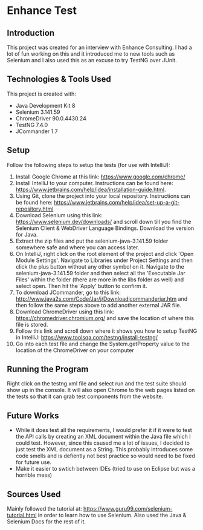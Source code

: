 # Enhance Test

## Introduction
This project was created for an interview with Enhance Consulting. I had a lot of fun working on this and it introduced me to new tools such as Selenium and I also used this as an excuse to try TestNG over JUnit. 

## Technologies & Tools Used
This project is created with:
* Java Development Kit 8
* Selenium 3.141.59
* ChromeDriver 90.0.4430.24
* TestNG 7.4.0
* JCommander 1.7

## Setup
Follow the following steps to setup the tests (for use with IntelliJ):
1. Install Google Chrome at this link: https://www.google.com/chrome/
2. Install IntelliJ to your computer. Instructions can be found here: https://www.jetbrains.com/help/idea/installation-guide.html.
3. Using Git, clone the project into your local repository. Instructions can be found here: https://www.jetbrains.com/help/idea/set-up-a-git-repository.html
4. Download Selenium using this link: https://www.selenium.dev/downloads/ and scroll down till you find the Selenium Client & WebDriver Language Bindings. Download the version for Java. 
5. Extract the zip files and put the selenium-java-3.141.59 folder somewhere safe and where you can access later.
6. On IntelliJ, right click on the root element of the project and click 'Open Module Settings'. Navigate to Libraries under Project Settings and then click the plus button without any other symbol on it. Navigate to the selenium-java-3.141.59 folder and then select all the 'Executable Jar Files' within the folder (there are more in the libs folder as well) and select open. Then hit the 'Apply' button to confirm it. 
7. To download JCommander, go to this link: http://www.java2s.com/Code/Jar/j/Downloadjcommanderjar.htm and then follow the same steps above to add another external JAR file.
8. Download ChromeDriver using this link: https://chromedriver.chromium.org/ and save the location of where this file is stored.
9. Follow this link and scroll down where it shows you how to setup TestNG in IntelliJ: https://www.toolsqa.com/testng/install-testng/
10. Go into each test file and change the System.getProperty value to the location of the ChromeDriver on your computer

## Running the Program
Right click on the testng.xml file and select run and the test suite should show up in the console. It will also open Chrome to the web pages listed on the tests so that it can grab test components from the website.

## Future Works
* While it does test all the requirements, I would prefer it if it were to test the API calls by creating an XML document within the Java file which I could test. However, since this caused me a lot of issues, I decided to just test the XML document as a String. This probably introduces some code smells and is defiently not best practice so would need to be fixed for future use.
* Make it easier to swtich between IDEs (tried to use on Eclipse but was a horrible mess)

## Sources Used
Mainly followed the tutorial at: https://www.guru99.com/selenium-tutorial.html in order to learn how to use Selenium. Also used the Java & Selenium Docs for the rest of it.
